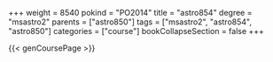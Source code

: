 +++
weight = 8540
pokind = "PO2014"
title = "astro854"
degree = "msastro2"
parents = ["astro850"]
tags = ["msastro2", "astro854", "astro850"]
categories = ["course"]
bookCollapseSection = false
+++

{{< genCoursePage >}}
